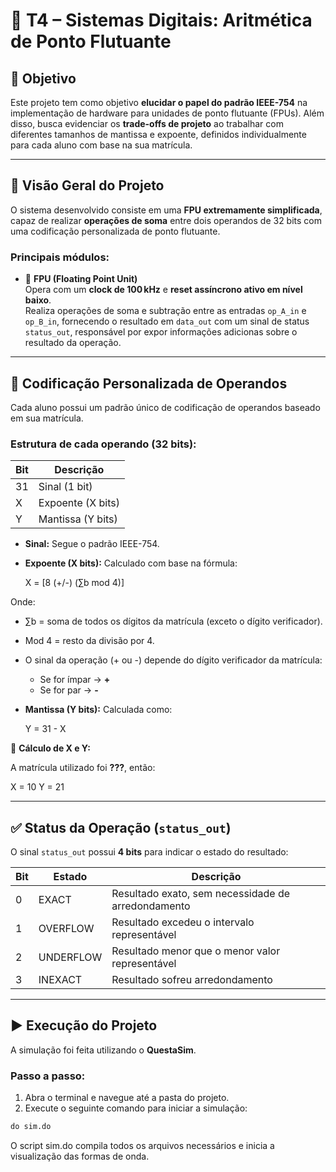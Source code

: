 # 🧮 T4 – Sistemas Digitais: Aritmética de Ponto Flutuante

## 🎯 Objetivo

Este projeto tem como objetivo **elucidar o papel do padrão IEEE-754** na implementação de hardware para unidades de ponto flutuante (FPUs). Além disso, busca evidenciar os **trade-offs de projeto** ao trabalhar com diferentes tamanhos de mantissa e expoente, definidos individualmente para cada aluno com base na sua matrícula.

---

## 🧩 Visão Geral do Projeto

O sistema desenvolvido consiste em uma **FPU extremamente simplificada**, capaz de realizar **operações de soma** entre dois operandos de 32 bits com uma codificação personalizada de ponto flutuante.

### Principais módulos:

- 🧮 **FPU (Floating Point Unit)**  
  Opera com um **clock de 100 kHz** e **reset assíncrono ativo em nível baixo**.  
  Realiza operações de soma e subtração entre as entradas `op_A_in` e `op_B_in`, fornecendo o resultado em `data_out` com um sinal de status `status_out`, responsável por expor informações adicionas sobre o resultado da operação.

---

## 🔢 Codificação Personalizada de Operandos

Cada aluno possui um padrão único de codificação de operandos baseado em sua matrícula.

### Estrutura de cada operando (32 bits):

| Bit | Descrição            |
|---- |----------------------|
| 31  | Sinal (1 bit)        |
| X   | Expoente (X bits)    |
| Y   | Mantissa (Y bits)    |

- **Sinal:** Segue o padrão IEEE-754.
- **Expoente (X bits):** Calculado com base na fórmula:
  
  X = [8 (+/-) (∑b mod 4)]
  
Onde:

- ∑b = soma de todos os dígitos da matrícula (exceto o dígito verificador).
- Mod 4 = resto da divisão por 4.
- O sinal da operação (+ ou -) depende do dígito verificador da matrícula:
  - Se for ímpar → **+**
  - Se for par → **-**

- **Mantissa (Y bits):** Calculada como:

  Y = 31 - X

📌 **Cálculo de X e Y:**

A matrícula utilizado foi **???**, então: 

 X = 10
 Y = 21

---

## ✅ Status da Operação (`status_out`)

O sinal `status_out` possui **4 bits** para indicar o estado do resultado:

| Bit  | Estado       | Descrição                                          |
|----  |------------- |--------------------------------------------------- |
| 0    | EXACT        | Resultado exato, sem necessidade de arredondamento |
| 1    | OVERFLOW     | Resultado excedeu o intervalo representável        |
| 2    | UNDERFLOW    | Resultado menor que o menor valor representável    |
| 3    | INEXACT      | Resultado sofreu arredondamento                    |

---

## ▶️ Execução do Projeto

A simulação foi feita utilizando o **QuestaSim**.

### Passo a passo:

1. Abra o terminal e navegue até a pasta do projeto.
2. Execute o seguinte comando para iniciar a simulação:

```tcl
do sim.do
```

O script sim.do compila todos os arquivos necessários e inicia a visualização das formas de onda.

